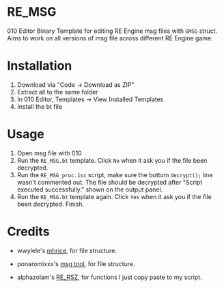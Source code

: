 # RE_MSG
 010 Editor Binary Template for editing RE Engine msg files with `GMSG` struct. Aims to work on all versions of msg file across different RE Engine game.

# Installation
1. Download via "Code -> Download as ZIP"
2. Extract all to the same folder
3. In 010 Editor, Templates -> View Installed Templates
4. Install the bt file

# Usage
1. Open msg file with 010
2. Run the `RE_MSG.bt` template. Click `No` when it ask you if the file been decrypted.
3. Run the `RE_MSG_proc.1sc` script, make sure the bottom `decrypt();` line wasn't commented out. The file should be decrypted after "Script executed successfully." shown on the output panel.
4. Run the `RE_MSG.bt` template again. Click `Yes` when it ask you if the file been decrypted. Finish.

# Credits
* wwylele's [mhrice](https://github.com/wwylele/mhrice), for file structure.
* ponaromixxx's [msg tool](https://zenhax.com/viewtopic.php?f=12&t=13337), for file structure.

* alphazolam's [RE_RSZ](https://github.com/alphazolam/RE_RSZ), for functions I just copy paste to my script.
